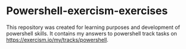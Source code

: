 # Powershell-exercism-exercises


This  repository was created for learning purposes and development of powershell skills. It contains my answers to powershell track tasks on https://exercism.io/my/tracks/powershell.
